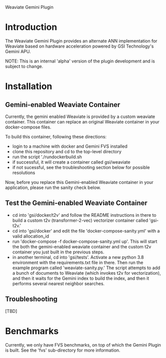 
Weaviate Gemini Plugin

# Introduction

The Weaviate Gemini Plugin provides an alternate ANN implementation for Weaviate based on hardware acceleration powered by GSI Technology's Gemini APU.

NOTE: This is an internal 'alpha' version of the plugin development and is subject to change.

# Installation

## Gemini-enabled Weaviate Container

Currently, the gemini enabled Weaviate is provided by a custom weaviate container.  This container can replace an original Weaviate container in your docker-compose files.

To build this container, following these directions:

* login to a machine with docker and Gemini FVS installed
* clone this repository and cd to the top-level directory
* run the script './rundockerbuild.sh
* if successful, it will create a container called gsi/weaviate
* if not sucessful, see the troubleshooting section below for possible resolutions

Now, before you replace this Gemini-enabled Weaviate container in your application, please run the sanity check below.

## Test the Gemini-enabled Weaviate Container

* cd into 'gsi/docker/t2v' and follow the README instructions in there to build a custom t2v (transformer-2-vec) vectorizer container called 'gsi-t2v.'
* cd into 'gsi/docker' and edit the file 'docker-compose-sanity.yml' with a valid allocation_id
* run 'docker-compose -f docker-compose-sanity.yml up'.  This will start the both the gemini-enabled weaviate container and the custom t2v container you just built in the previous steps.
* in another terminal, cd into 'gsi/tests'.  Activate a new python 3.8 environment with the requirements.txt file in there.  Then run the example program called 'weaviate-sanity.py.'  The script attempts to add a bunch of documents to Weaviate (which invokes t2v for vectorization), and then it waits for the Gemini index to build the index, and then it performs several nearest neighbor searches.

## Troubleshooting

[TBD]

# Benchmarks

Currently, we only have FVS benchmarks, on top of which the Gemini Plugin is built.  See the 'fvs' sub-directory for more information.

